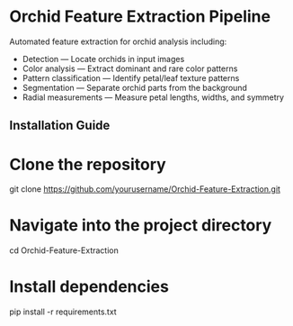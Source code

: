 # Orchid Feature Extraction Pipeline

Automated feature extraction for orchid analysis including:
- Detection — Locate orchids in input images
- Color analysis — Extract dominant and rare color patterns
- Pattern classification — Identify petal/leaf texture patterns
- Segmentation — Separate orchid parts from the background
- Radial measurements — Measure petal lengths, widths, and symmetry
## Installation Guide

# Clone the repository
git clone https://github.com/yourusername/Orchid-Feature-Extraction.git

# Navigate into the project directory
cd Orchid-Feature-Extraction

# Install dependencies
pip install -r requirements.txt
